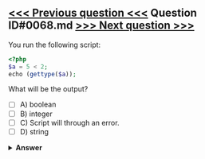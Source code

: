 [<<< Previous question <<<](0067.md)   Question ID#0068.md   [>>> Next question >>>](0069.md)
---

You run the following script:
```php
<?php
$a = 5 < 2;
echo (gettype($a));
```
What will be the output?

- [ ] A) boolean
- [ ] B) integer
- [ ] C) Script will through an error.
- [ ] D) string

<details><summary><b>Answer</b></summary>
<p>
  Answer: <strong>A</strong>
</p>
</details>
